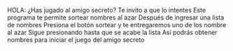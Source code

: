 HOLA:
¿Has jugado al amigo secreto?
Te invito a que lo intentes
Este programa te permite sortear nombres al azar
Después de ingresar una lista de nombres
Presiona el botón sortear y te entregaremos uno de los nombre al azar
Sigue presionando hasta que se acabe la lista
Así podrás obtener nombres para iniciar el juego del amigo secreto
